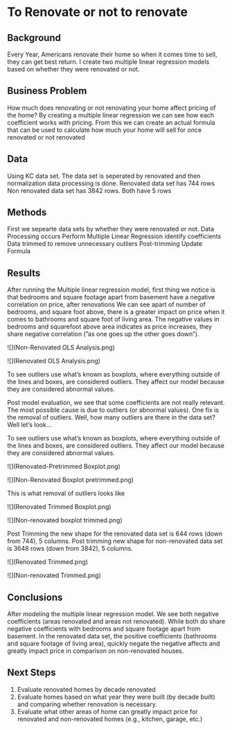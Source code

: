 # To Renovate or not to renovate


## Background
Every Year, Americans renovate their home so when it comes time to sell, they can get best return. I create two multiple linear regression models based on whether they were renovated or not.


## Business Problem
How much does renovating or not renovating your home affect pricing of the home? By creating a multiple linear regression we can see how each coefficient works with pricing. From this we can create an actual formula that can be used to calculate how much your home will sell for once renovated or not renovated


## Data
Using KC data set. The data set is seperated  by renovated and then normalization data processing is done.
Renovated data set has 744 rows
Non renovated data set has 3842 rows.
Both have 5 rows



## Methods
First we sepearte data sets by whether they were renovated or not.
Data Processing occurs
Perform Multiple Linear Regression identify coefficients
Data trimmed to remove unnecessary outliers
Post-trimming Update Formula


## Results
After running the Multiple linear regression model, first thing we notice is that bedrooms and square footage apart from basement have a negative correlation on price, after renovations We can see apart of number of bedrooms, and square foot above, there is a greater impact on price when it comes to bathrooms and square foot of living area. The negative values in bedrooms and squarefoot above area indicates as price increases, they share negative correlation (”as one goes up the other goes down”).

![](Non-Renovated OLS Analysis.png)

![](Renovated OLS Analysis.png)

To see outliers use what’s known as boxplots, where everything outside of the lines and boxes, are considered outliers. They affect our model because they are considered abnormal values.

Post model evaluation, we see that some coefficients are not really relevant. The most possible cause is due to outliers (or abnormal values).
One fix is the removal of outliers. Well, how many outliers are there in the data set? Well let’s look...

To see outliers use what’s known as boxplots, where everything outside of the lines and boxes, are considered outliers. They affect our model because they are considered abnormal values.

![](Renovated-Pretrimmed Boxplot.png)

![](Non-Renovated Boxplot pretrimmed.png)

This is what removal of outliers looks like

![](Renovated Trimmed Boxplot.png)

![](Non-renovated boxplot trimmed.png)

Post Trimming the new shape for the renovated data set is 644 rows (down from 744), 5 columns.
Post trimming new shape for non-renovated data set is 3648 rows (down from 3842), 5 columns.

![](Renovated Trimmed.png)

![](Non-renovated Trimmed.png)


## Conclusions
After modeling the multiple linear regression model. We see both negative coefficients (areas renovated and areas not renovated). While both do share negative coefficients with bedrooms and square footage apart from basement. In the renovated data set, the positive coefficients (bathrooms and square footage of living area), quickly negate the negative affects and greatly impact price in comparison on non-renovated houses.



## Next Steps 

1) Evaluate renovated homes by decade renovated
2) Evaluate homes based on what year they were built (by decade built) and comparing whether renovation is necessary.
3) Evaluate what other areas of home can greatly impact price for renovated and non-renovated homes (e.g., kitchen, garage, etc.)